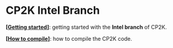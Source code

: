 # CP2K Intel Branch

**\[[Getting started](https://github.com/hfp/libxsmm/blob/master/documentation/cp2k.md)]**: getting started with the **Intel branch** of CP2K.

**\[[How to compile](http://www.cp2k.org/howto:compile)]**: how to compile the CP2K code.
